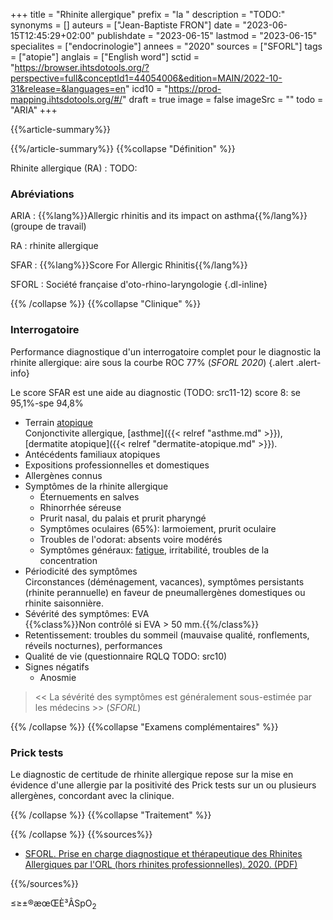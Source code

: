 +++
title = "Rhinite allergique"
prefix = "la "
description = "TODO:"
synonyms = []
auteurs = ["Jean-Baptiste FRON"]
date = "2023-06-15T12:45:29+02:00"
publishdate = "2023-06-15"
lastmod = "2023-06-15"
specialites = ["endocrinologie"]
annees = "2020"
sources = ["SFORL"]
tags = ["atopie"]
anglais = ["English word"]
sctid = "https://browser.ihtsdotools.org/?perspective=full&conceptId1=44054006&edition=MAIN/2022-10-31&release=&languages=en"
icd10 = "https://prod-mapping.ihtsdotools.org/#/"
draft = true
image = false
imageSrc = ""
todo = "ARIA"
+++

{{%article-summary%}}



{{%/article-summary%}}
{{%collapse "Définition" %}}

Rhinite allergique (RA)
: TODO:

### Abréviations

ARIA
: {{%lang%}}Allergic rhinitis and its impact on asthma{{%/lang%}} (groupe de travail)

RA
: rhinite allergique

SFAR
: {{%lang%}}Score For Allergic Rhinitis{{%/lang%}}

SFORL
: Société française d'oto-rhino-laryngologie
{.dl-inline}

{{% /collapse %}}
{{%collapse "Clinique" %}}

### Interrogatoire

Performance diagnostique d'un interrogatoire complet pour le diagnostic la rhinite allergique: aire sous la courbe ROC 77% (*SFORL 2020*)
{.alert .alert-info}

Le score SFAR est une aide au diagnostic (TODO: src11-12) score 8: se 95,1%-spe 94,8%

- Terrain [atopique](/tags/atopie/)  
  Conjonctivite allergique, [asthme]({{< relref "asthme.md" >}}), [dermatite atopique]({{< relref "dermatite-atopique.md" >}}).
- Antécédents familiaux atopiques
- Expositions professionnelles et domestiques
- Allergènes connus
- Symptômes de la rhinite allergique
  - Éternuements en salves
  - Rhinorrhée séreuse
  - Prurit nasal, du palais et prurit pharyngé
  - Symptômes oculaires (65%): larmoiement, prurit oculaire
  - Troubles de l'odorat: absents voire modérés
  - Symptômes généraux: [fatigue](/tags/fatigue/), irritabilité, troubles de la concentration
- Périodicité des symptômes  
  Circonstances (déménagement, vacances), symptômes persistants (rhinite perannuelle) en faveur de pneumallergènes domestiques ou rhinite saisonnière.
- Sévérité des symptômes: EVA  
  {{%class%}}Non contrôlé si EVA > 50 mm.{{%/class%}}
- Retentissement: troubles du sommeil (mauvaise qualité, ronflements, réveils nocturnes), performances
- Qualité de vie (questionnaire RQLQ TODO: src10)
- Signes négatifs
  - Anosmie

> << La sévérité des symptômes est généralement sous-estimée par les médecins >> (*SFORL*)

{{% /collapse %}}
{{%collapse "Examens complémentaires" %}}

### Prick tests

Le diagnostic de certitude de rhinite allergique repose sur la mise en évidence d'une allergie par la positivité des Prick tests sur un ou plusieurs allergènes, concordant avec la clinique.

{{% /collapse %}}
{{%collapse "Traitement" %}}


{{% /collapse %}}
{{%sources%}}

- [SFORL. Prise en charge diagnostique et thérapeutique des Rhinites Allergiques par l'ORL (hors rhinites professionnelles). 2020. (PDF)]()

{{%/sources%}}

≤≥±®æœŒÈ³ÂSpO<sub>2</sub>
